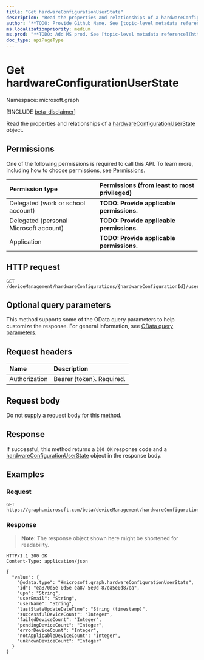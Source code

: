 ```yaml
---
title: "Get hardwareConfigurationUserState"
description: "Read the properties and relationships of a hardwareConfigurationUserState object."
author: "**TODO: Provide Github Name. See [topic-level metadata reference](https://msgo.azurewebsites.net/add/document/guidelines/metadata.html#topic-level-metadata)**"
ms.localizationpriority: medium
ms.prod: "**TODO: Add MS prod. See [topic-level metadata reference](https://msgo.azurewebsites.net/add/document/guidelines/metadata.html#topic-level-metadata)**"
doc_type: apiPageType
---
```


# Get hardwareConfigurationUserState
Namespace: microsoft.graph

[!INCLUDE [beta-disclaimer](../../includes/beta-disclaimer.md)]

Read the properties and relationships of a [hardwareConfigurationUserState](../resources/intune-hardwareconfigurationuserstate.md) object.

## Permissions
One of the following permissions is required to call this API. To learn more, including how to choose permissions, see [Permissions](/graph/permissions-reference).

|Permission type|Permissions (from least to most privileged)|
|:---|:---|
|Delegated (work or school account)|**TODO: Provide applicable permissions.**|
|Delegated (personal Microsoft account)|**TODO: Provide applicable permissions.**|
|Application|**TODO: Provide applicable permissions.**|

## HTTP request

<!-- {
  "blockType": "ignored"
}
-->
``` http
GET /deviceManagement/hardwareConfigurations/{hardwareConfigurationId}/userRunStates/{hardwareConfigurationUserStateId}
```

## Optional query parameters
This method supports some of the OData query parameters to help customize the response. For general information, see [OData query parameters](/graph/query-parameters).

## Request headers
|Name|Description|
|:---|:---|
|Authorization|Bearer {token}. Required.|

## Request body
Do not supply a request body for this method.

## Response

If successful, this method returns a `200 OK` response code and a [hardwareConfigurationUserState](../resources/intune-hardwareconfigurationuserstate.md) object in the response body.

## Examples

### Request
<!-- {
  "blockType": "request",
  "name": "get_hardwareconfigurationuserstate"
}
-->
``` http
GET https://graph.microsoft.com/beta/deviceManagement/hardwareConfigurations/{hardwareConfigurationId}/userRunStates/{hardwareConfigurationUserStateId}
```


### Response
>**Note:** The response object shown here might be shortened for readability.
<!-- {
  "blockType": "response",
  "truncated": true,
  "@odata.type": "microsoft.graph.hardwareConfigurationUserState"
}
-->
``` http
HTTP/1.1 200 OK
Content-Type: application/json

{
  "value": {
    "@odata.type": "#microsoft.graph.hardwareConfigurationUserState",
    "id": "ea870d5e-0d5e-ea87-5e0d-87ea5e0d87ea",
    "upn": "String",
    "userEmail": "String",
    "userName": "String",
    "lastStateUpdateDateTime": "String (timestamp)",
    "successfulDeviceCount": "Integer",
    "failedDeviceCount": "Integer",
    "pendingDeviceCount": "Integer",
    "errorDeviceCount": "Integer",
    "notApplicableDeviceCount": "Integer",
    "unknownDeviceCount": "Integer"
  }
}
```

